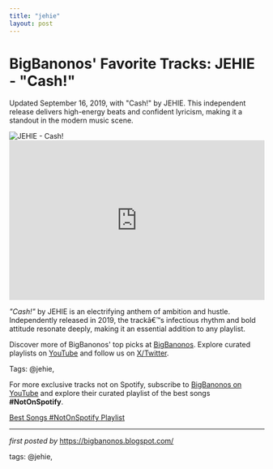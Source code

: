 ```yaml
---
title: "jehie"
layout: post
---
```

<!-- Post Title -->
<h1 >BigBanonos' Favorite Tracks: JEHIE - "Cash!"</h1> <!-- Introductory Text -->
<p >Updated September 16, 2019, with "Cash!" by JEHIE. This independent release delivers high-energy beats and confident lyricism, making it a standout in the modern music scene.</p> <!-- Featured Image -->
<div > <img src="https://i.ytimg.com/vi/7aJQrc1Pn4Q/hq720.jpg?sqp=-oaymwEhCK4FEIIDSFryq4qpAxMIARUAAAAAGAElAADIQj0AgKJD&rs=AOn4CLAG1DT6n6FWyX0KDY_oHyAzxYscQA" alt="JEHIE - Cash!" />
</div> <!-- YouTube Video Embed -->
<div > <iframe width="100%" height="315" src="https://www.youtube.com/embed/M07_v7vSie8" title="JEHIE - 'Cash!'" frameborder="0" allow="accelerometer; autoplay; encrypted-media; gyroscope; picture-in-picture; web-share" referrerpolicy="strict-origin-when-cross-origin" allowfullscreen></iframe>
</div> <!-- Song Information -->
<div > <p><em>"Cash!"</em> by JEHIE is an electrifying anthem of ambition and hustle. Independently released in 2019, the trackâ€™s infectious rhythm and bold attitude resonate deeply, making it an essential addition to any playlist.</p>
</div> <!-- Footer Links -->
<div > <p>Discover more of BigBanonos' top picks at <a href="https://bigbanonos.blogspot.com/" target="_blank">BigBanonos</a>. Explore curated playlists on <a href="https://www.youtube.com/@BigBanonos" target="_blank">YouTube</a> and follow us on <a href="https://x.com/bigbanonos" target="_blank">X/Twitter</a>.</p>
</div> <!-- Tags -->
<p >Tags: @jehie,</p>


<!--Subscribe and Playlist Links-->
<div>
    <p>For more exclusive tracks not on Spotify, subscribe to <a href="https://www.youtube.com/@BigBanonos" target="_blank">BigBanonos on YouTube</a> and explore their curated playlist of the best songs <strong>#NotOnSpotify</strong>.</p>
    <p><a href="https://www.youtube.com/playlist?list=PLtuNtuTatqI0kFahUCbtbfenC_ET5O_tr" target="_blank">Best Songs #NotOnSpotify Playlist<br /></a></p></div>

<hr />

<p><em>first posted by</em> <a href="https://bigbanonos.blogspot.com/" rel="noopener" target="_new">https://bigbanonos.blogspot.com/</a></p>

<p>tags: @jehie,</p>
